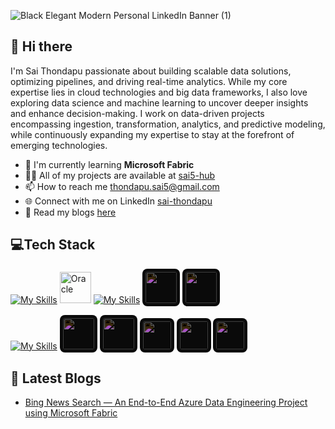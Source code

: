 ![Black Elegant Modern Personal LinkedIn Banner (1)](https://github.com/user-attachments/assets/98501cab-599c-4032-a831-0ab1f1f92533)

## **👋 Hi there** 
I'm Sai Thondapu passionate about building scalable data solutions, optimizing pipelines, and driving real-time analytics. 
While my core expertise lies in cloud technologies and big data frameworks, I also love exploring data science and machine learning to uncover deeper insights and enhance decision-making.
I work on data-driven projects encompassing ingestion, transformation, analytics, and predictive modeling, while continuously expanding my expertise to stay at the forefront of emerging technologies.

* 🌱 I'm currently learning **Microsoft Fabric**
* 👨‍💻 All of my projects are available at [sai5-hub](https://github.com/sai5-hub)
* 📫 How to reach me [thondapu.sai5@gmail.com](thondapu.sai5@gmail.com)
* 🌐 Connect with me on LinkedIn [sai-thondapu](https://www.linkedin.com/in/sai-thondapu/)
* 📝 Read my blogs [here](https://medium.com/@thondapu.sai5)
  
## **💻Tech Stack**
[![My Skills](https://skillicons.dev/icons?i=python,java,mysql&theme=light)](https://skillicons.dev)
<img width="50" src="https://raw.githubusercontent.com/marwin1991/profile-technology-icons/refs/heads/main/icons/oracle.png" alt="Oracle" title="Oracle">
[![My Skills](https://skillicons.dev/icons?i=git,jenkins,kubernetes,docker,eclipse,idea&theme=light)](https://skillicons.dev)
<img height="50" src="https://raw.githubusercontent.com/marwin1991/profile-technology-icons/refs/heads/main/icons/jupyter_notebook.png" style="filter: invert(1); background-color: #f5f5f5; border-radius: 8px; padding: 5px;">
<img height="50" src="https://raw.githubusercontent.com/marwin1991/profile-technology-icons/refs/heads/main/icons/jira.png" style="filter: invert(1); background-color: #f5f5f5; border-radius: 8px; padding: 5px;">

[![My Skills](https://skillicons.dev/icons?i=azure&theme=light)](https://skillicons.dev)
<img height="50" src="https://raw.githubusercontent.com/marwin1991/profile-technology-icons/refs/heads/main/icons/apache_spark.png" style="filter: invert(1); background-color: #f5f5f5; border-radius: 8px; padding: 5px;"> 
<img height="50" src="https://raw.githubusercontent.com/marwin1991/profile-technology-icons/refs/heads/main/icons/databricks.png" style="filter: invert(1); background-color: #f5f5f5; border-radius: 8px; padding: 5px;"> 
<img height="45" src="https://github.com/user-attachments/assets/1035461c-e05b-4daa-9dfa-31c2887bdea9" style="filter: invert(1); background-color: #f5f5f5; border-radius: 8px; padding: 5px;">
<img height="45" src="https://github.com/user-attachments/assets/3688f2b7-a9ea-4edc-ab5e-55734e2e10df" style="filter: invert(1); background-color: #f5f5f5; border-radius: 8px; padding: 5px;">
<img height="45" src="https://github.com/user-attachments/assets/95bf5972-d13a-4ef8-a77c-0e9062031833" style="filter: invert(1); background-color: #f5f5f5; border-radius: 8px; padding: 5px;">


## **📝 Latest Blogs**
* [Bing News Search — An End-to-End Azure Data Engineering Project using Microsoft Fabric](https://medium.com/@thondapu.sai5/bing-news-search-an-end-to-end-azure-data-engineering-project-in-microsoft-fabric-298012488165)

